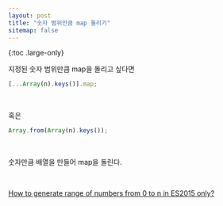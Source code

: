 ```yaml
---
layout: post
title: "숫자 범위만큼 map 돌리기"
sitemap: false
---
```


{:toc .large-only}

지정된 숫자 범위만큼 map을 돌리고 싶다면

```js
[...Array(n).keys()].map;
```

<br/>

혹은

```js
Array.from(Array(n).keys());
```

<br/>

숫자만큼 배열을 만들어 map을 돌린다.

<br/>

[How to generate range of numbers from 0 to n in ES2015 only?](https://stackoverflow.com/questions/36947847/how-to-generate-range-of-numbers-from-0-to-n-in-es2015-only)
